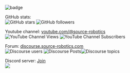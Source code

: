 ![badge](https://img.shields.io/badge/Python-3776AB?style=for-the-badge&logo=python&logoColor=white)


GitHub stats:<br>
![GitHub stars](https://img.shields.io/github/stars/PCrnjak?style=social) ![GitHub followers](https://img.shields.io/github/followers/PCrnjak?style=social)

Youtube channel: [youtube.com/@source-robotics](https://www.youtube.com/@source-robotics)<br>
![YouTube Channel Views](https://img.shields.io/youtube/channel/views/UCp3sDRwVkbm7b2M-2qwf5aQ) ![YouTube Channel Subscribers](https://img.shields.io/youtube/channel/subscribers/UCp3sDRwVkbm7b2M-2qwf5aQ)

Forum: [discourse.source-robotics.com](http://discourse.source-robotics.com/)<br>
![Discourse users](https://img.shields.io/discourse/users?server=https%3A%2F%2Fdiscourse.source-robotics.com%2F) ![Discourse Posts](https://img.shields.io/discourse/posts?server=https%3A%2F%2Fdiscourse.source-robotics.com%2F)![Discourse topics](https://img.shields.io/discourse/topics?server=https%3A%2F%2Fdiscourse.source-robotics.com%2F) 

Discord server: [Join](https://discord.gg/prjUvjmGpZ)<br>
[![](https://dcbadge.vercel.app/api/server/prjUvjmGpZ)](https://discord.gg/prjUvjmGpZ)

